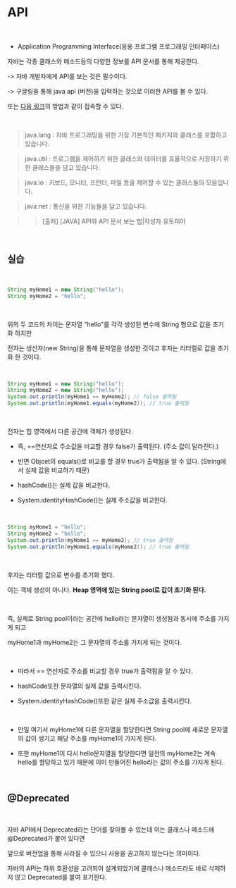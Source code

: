 API
===========

<br/>

- Application Programming Interface(응용 프로그램 프로그래밍 인터페이스)

자바는 각종 클래스와 메소드등의 다양한 정보를 API 문서를 통해 제공한다.

-> 자바 개발자에게 API를 보는 것은 필수이다.

-> 구글링을 통해 java api (버전)을 입력하는 것으로 이러한 API를 볼 수 있다.

또는 [다음 링크](ttps://moomini.tistory.com/5)의 방법과 같이 접속할 수 있다.

<br/>

> java.lang : 자바 프로그래밍을 위한 가장 기본적인 패키지와 클래스를 포함하고 있습니다.

> java.util : 프로그램을 제어하기 위한 클래스와 데이터를 효율적으로 저장하기 위한 클래스들을 담고 있습니다.

> java.io : 키보드, 모니터, 프린터, 파일 등을 제어할 수 있는 클래스들의 모음입니다.

> java.net : 통신을 위한 기능들을 담고 있습니다.

>> [출처] [JAVA] API와 API 문서 보는 법|작성자 유토피아

<br/>

## 실습

<br/>

```java
String myHome1 = new String("hello");
String myHome2 = "hello";
```

<br/>

위의 두 코드의 차이는 문자열 "hello"를 각각 생성된 변수에 String 형으로 값을 초기화 하지만 

전자는 생산자(new String)을 통해 문자열을 생성한 것이고 후자는 리터럴로 값을 초기화 한 것이다.

<br/>

```java
String myHome1 = new String("hello");
String myHome2 = new String("hello");
System.out.println(myHome1 == myHome2); // false 출력됨
System.out.println(myHome1.equals(myHome2)); // true 출력됨
```

<br/>

전자는 힙 영역에서 다른 공간에 객체가 생성된다. 

* 즉, ==연산자로 주소값을 비교할 경우 false가 출력된다. (주소 값이 달라진다.)

*  반면 Objcet의 equals()로 비교를 할 경우 true가 출력됨을 알 수 있다. (String에서 실제 값을 비교하기 때문)

*  hashCode()는 실제 값을 비교한다.

*  System.identityHashCode()는 실제 주소값을 비교한다.

<br/>

```java
String myHome1 = "hello";
String myHome2 = "hello";
System.out.println(myHome1 == myHome2); // true 출력됨
System.out.println(myHome1.equals(myHome2)); // true 출력됨
```

<br/>

후자는 리터럴 값으로 변수를 초기화 했다.

이는 객체 생성이 아니다. **Heap 영역에 있는 String pool로 값이 초기화 된다.**

<br/>

즉, 실제로 String pool이라는 공간에 hello라는 문자열이 생성됨과 동시에 주소를 가지게 되고 

myHome1과 myHome2는 그 문자열의 주소를 가지게 되는 것이다. 

<br/>

* 따라서 == 연산자로 주소를 비교할 경우 true가 출력됨을 알 수 있다.

* hashCode또한 문자열의 실제 값을 출력시킨다.

* System.identityHashCode()또한 같은 실제 주소값을 출력시킨다.

<br/>

* 만일 여기서 myHome1에 다른 문자열을 할당한다면 String pool에 새로운 문자열의 값이 생기고 해당 주소를 myHome1이 가지게 된다. 

* 또한 myHome1이 다시 hello문자열을 할당한다면 일전의 myHome2는 계속 hello를 할당하고 있기 때문에 이미 만들어진 hello라는 값의 주소를 가지게 된다.

<br/>

## @Deprecated

<br/>

자바 API에서 Deprecated라는 단어를 찾아볼 수 있는데 이는 클래스나 메소드에 @Deprecated가 붙어 있다면 

앞으로 버전업을 통해 사라질 수 있으니 사용을 권고하지 않는다는 의미이다.  

자바의 API는 하위 호환성을 고려되어 설계되었기에 클래스나 메소드라도 바로 삭제하지 않고 Deprecated를 붙여 표기한다.
